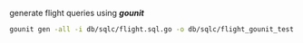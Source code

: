 generate flight queries using **_gounit_**

```bash
gounit gen -all -i db/sqlc/flight.sql.go -o db/sqlc/flight_gounit_test.go
```
